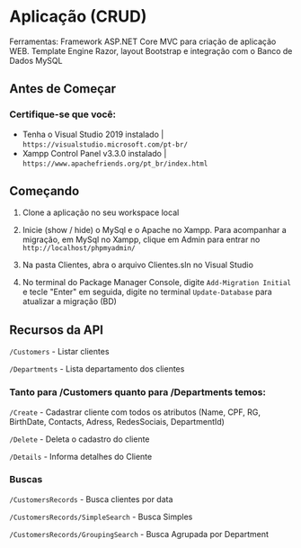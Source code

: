 # Aplicação (CRUD) 
Ferramentas: Framework ASP.NET Core MVC para criação de aplicação WEB. Template Engine Razor, layout Bootstrap e integração com o Banco de Dados MySQL

## Antes de Começar
### Certifique-se que você:
 - Tenha o Visual Studio 2019 instalado | `https://visualstudio.microsoft.com/pt-br/`
 - Xampp Control Panel v3.3.0 instalado | `https://www.apachefriends.org/pt_br/index.html`

## Começando
1. Clone a aplicação no seu workspace local
2. Inicie (show / hide) o MySql e o Apache no Xampp. 
	Para acompanhar a migração, em MySql no Xampp, clique em Admin para entrar no `http://localhost/phpmyadmin/`

3. Na pasta Clientes, abra o arquivo Clientes.sln no Visual Studio
4. No terminal do Package Manager Console, digite `Add-Migration Initial` e tecle "Enter"
	em seguida, digite no terminal `Update-Database` para atualizar a migração (BD)

## Recursos da API 
`/Customers` - Listar clientes

`/Departments` - Lista departamento dos clientes

### Tanto para /Customers quanto para /Departments temos:	
`/Create` - Cadastrar cliente com todos os atributos (Name, CPF, RG, BirthDate, Contacts, Adress, RedesSociais, DepartmentId)

`/Delete` - Deleta o cadastro do cliente

`/Details` - Informa detalhes do Cliente

### Buscas
`/CustomersRecords` - Busca clientes por data

`/CustomersRecords/SimpleSearch` - Busca Simples

`/CustomersRecords/GroupingSearch` - Busca Agrupada por Department

